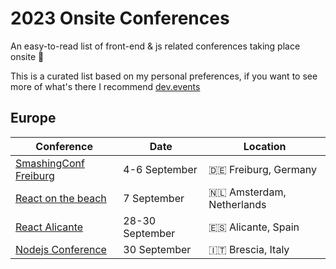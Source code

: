 # 2023 Onsite Conferences

An easy-to-read list of front-end & js related conferences taking place onsite :european_castle:

This is a curated list based on my personal preferences, if you want to see more of what's there I recommend [dev.events](https://dev.events/)

## Europe

| Conference | Date | Location |
| ---------- | ---- | -------- |
| [SmashingConf Freiburg](https://smashingconf.com/freiburg-2023/) | 4-6 September | :de: Freiburg, Germany
| [React on the beach](https://reactonthebeach.com/) | 7 September | :netherlands: Amsterdam, Netherlands
| [React Alicante](https://reactalicante.es/) | 28-30 September | :es: Alicante, Spain
| [Nodejs Conference](https://2023.nodejsconf.it/) | 30 September | :it: Brescia, Italy

